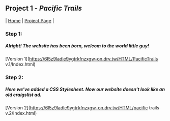 ## Project 1 - _Pacific Trails_ 


| [Home](index.md) | [Project Page](project.md) |



### Step 1:

##### Alright! The website has been born, welcom to the world little guy!

  [Version 1](https://6l5z9ladle9ygtrkfnzxgw-on.drv.tw/HTML/PacificTrails v.1/Index.html) 

### Step 2: 
##### Here we've added a CSS Stylesheet. Now our website doesn't look like an old craigslist ad.

  [Version 2](https://6l5z9ladle9ygtrkfnzxgw-on.drv.tw/HTML/pacific trails v.2/Index.html)